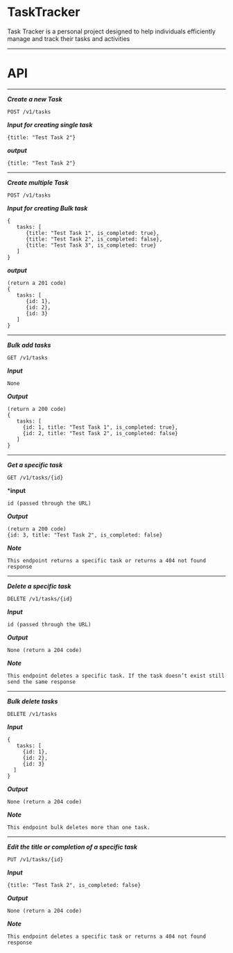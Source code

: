 # TaskTracker
Task Tracker is a personal project designed to help individuals efficiently manage and track their tasks and activities

---
# API

---

***Create a new Task***
```
POST /v1/tasks
```
***Input for creating single task***
```
{title: "Test Task 2"}

```
***output***
```
{title: "Test Task 2"}
```
---
***Create multiple Task***
```
POST /v1/tasks
```
***Input for creating Bulk task***
```
{
   tasks: [
      {title: "Test Task 1", is_completed: true},
      {title: "Test Task 2", is_completed: false},
      {title: "Test Task 3", is_completed: true}
   ]
}

```
***output***
```
(return a 201 code)
{
   tasks: [
      {id: 1},
      {id: 2},
      {id: 3}
   ]
}
```
---

***Bulk add tasks***
```
GET /v1/tasks
```
***Input***
```
None
```
***Output***
```
(return a 200 code)
{
   tasks: [
     {id: 1, title: "Test Task 1", is_completed: true},
     {id: 2, title: "Test Task 2", is_completed: false}
   ]
}
```
---
***Get a specific task***
```
GET /v1/tasks/{id}
```
***input**
```
id (passed through the URL)
```
***Output***
```
(return a 200 code)
{id: 3, title: "Test Task 2", is_completed: false}
```
***Note***
```
This endpoint returns a specific task or returns a 404 not found response

```
---

***Delete a specific task***
```
DELETE /v1/tasks/{id}
```
***Input***
```
id (passed through the URL)
```
***Output***
```
None (return a 204 code)
```
***Note***
```
This endpoint deletes a specific task. If the task doesn’t exist still send the same response
```
---

***Bulk delete tasks***
```
DELETE /v1/tasks
```
***Input***
```
{
   tasks: [
     {id: 1},
     {id: 2},
     {id: 3}
  ]
}
```
***Output***
```
None (return a 204 code)
```
***Note***
```
This endpoint bulk deletes more than one task.
```

---

***Edit the title or completion of a specific task***

```
PUT /v1/tasks/{id}
```
***Input***
```
{title: "Test Task 2", is_completed: false}
```
***Output***
```
None (return a 204 code)
```
***Note***
```
This endpoint deletes a specific task or returns a 404 not found response
```



